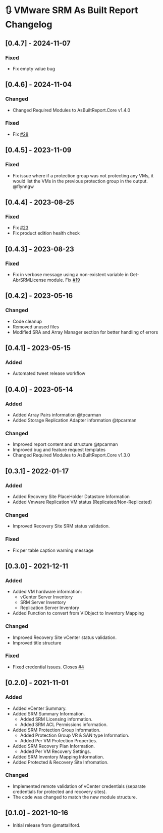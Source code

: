 # :arrows_clockwise: VMware SRM As Built Report Changelog

## [0.4.7] - 2024-11-07

### Fixed

- Fix empty value bug

## [0.4.6] - 2024-11-04

### Changed

- Changed Required Modules to AsBuiltReport.Core v1.4.0

### Fixed

- Fix [#28](https://github.com/AsBuiltReport/AsBuiltReport.VMware.SRM/issues/28)

## [0.4.5] - 2023-11-09

### Fixed

- Fix issue where if a protection group was not protecting any VMs, it would list the VMs in the previous protection group in the output. @flynngw

## [0.4.4] - 2023-08-25

### Fixed

- Fix [#23](https://github.com/AsBuiltReport/AsBuiltReport.VMware.SRM/issues/23)
- Fix product edition health check

## [0.4.3] - 2023-08-23

### Fixed

- Fix in verbose message using a non-existent variable in Get-AbrSRMLicense module. Fix [#19](https://github.com/AsBuiltReport/AsBuiltReport.VMware.SRM/issues/19)

## [0.4.2] - 2023-05-16

### Changed

- Code cleanup
- Removed unused files
- Modified SRA and Array Manager section for better handling of errors

## [0.4.1] - 2023-05-15

### Added

- Automated tweet release workflow

## [0.4.0] - 2023-05-14

### Added

- Added Array Pairs information @tpcarman
- Added Storage Replication Adapter information @tpcarman

### Changed

- Improved report content and structure @tpcarman
- Improved bug and feature request templates
- Changed Required Modules to AsBuiltReport.Core v1.3.0

## [0.3.1] - 2022-01-17

### Added

- Added Recovery Site PlaceHolder Datastore Information
- Added Vmware Replication VM status (Replicated/Non-Replicated)

### Changed

- Improved Recovery Site SRM status validation.

### Fixed

- Fix per table caption warning message

## [0.3.0] - 2021-12-11

### Added

- Added VM hardware information:
  - vCenter Server Inventory
  - SRM Server Inventory
  - Replication Server Inventory
- Added Function to convert from VIObject to Inventory Mapping

### Changed

- Improved Recovery Site vCenter status validation.
- Improved title structure

### Fixed

- Fixed credential issues. Closes [#4](https://github.com/AsBuiltReport/AsBuiltReport.VMware.SRM/issues/4)

## [0.2.0] - 2021-11-01

### Added

- Added vCenter Summary.
- Added SRM Summary Information.
  - Added SRM Licensing information.
  - Added SRM ACL Permissions information.
- Added SRM Protection Group Information.
  - Added Protection Group VR & SAN type Information.
  - Added Per VM Protection Properties.
- Added SRM Recovery Plan Information.
  - Added Per VM Recovery Settings.
- Added SRM Inventory Mapping Information.
- Added Protected & Recovery Site Infromation.

### Changed

- Implemented remote validation of vCenter credentials (separate credentials for protected and recovery sites).
- The code was changed to match the new module structure.

## [0.1.0] - 2021-10-16

- Initial release from @mattallford.
